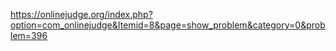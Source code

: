 https://onlinejudge.org/index.php?option=com_onlinejudge&Itemid=8&page=show_problem&category=0&problem=396